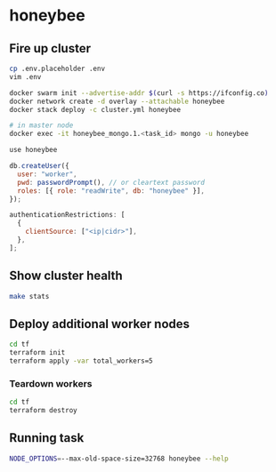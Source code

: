 # honeybee

## Fire up cluster

```bash
cp .env.placeholder .env
vim .env

docker swarm init --advertise-addr $(curl -s https://ifconfig.co)
docker network create -d overlay --attachable honeybee
docker stack deploy -c cluster.yml honeybee
```

```bash
# in master node
docker exec -it honeybee_mongo.1.<task_id> mongo -u honeybee
```

```js
use honeybee

db.createUser({
  user: "worker",
  pwd: passwordPrompt(), // or cleartext password
  roles: [{ role: "readWrite", db: "honeybee" }],
});
```

```js
authenticationRestrictions: [
  {
    clientSource: ["<ip|cidr>"],
  },
];
```

## Show cluster health

```bash
make stats
```

## Deploy additional worker nodes

```bash
cd tf
terraform init
terraform apply -var total_workers=5
```

### Teardown workers

```bash
cd tf
terraform destroy
```

## Running task

```bash
NODE_OPTIONS=--max-old-space-size=32768 honeybee --help
```
